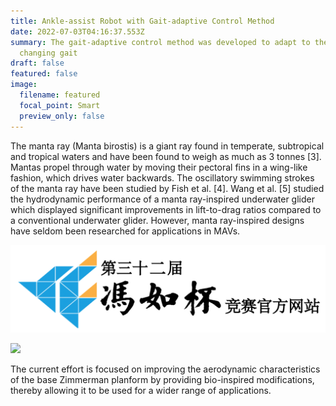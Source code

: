 ```yaml
---
title: Ankle-assist Robot with Gait-adaptive Control Method
date: 2022-07-03T04:16:37.553Z
summary: The gait-adaptive control method was developed to adapt to the user’s
  changing gait
draft: false
featured: false
image:
  filename: featured
  focal_point: Smart
  preview_only: false
---
```

The manta ray (Manta birostis) is a giant ray found in temperate, subtropical and tropical waters and have been found to weigh as much as 3 tonnes \[3]. Mantas propel through water by moving their pectoral fins in a wing-like fashion, which drives water backwards. The oscillatory swimming strokes of the manta ray have been studied by Fish et al. \[4]. Wang et al. \[5] studied the hydrodynamic performance of a manta ray-inspired underwater glider which displayed significant improvements in lift-to-drag ratios compared to a conventional underwater glider. However, manta ray-inspired designs have seldom been researched for applications in MAVs.

![](32logo.png "Manta ray-inspired design")

[![](https://res.cloudinary.com/marcomontalbano/image/upload/v1681178509/video_to_markdown/images/youtube--NtKbhTW6gGo-c05b58ac6eb4c4700831b2b3070cd403.jpg)](https://youtu.be/NtKbhTW6gGo "")


The current effort is focused on improving the aerodynamic characteristics of the base Zimmerman planform by providing bio-inspired modifications, thereby allowing it to be used for a wider range of applications.
